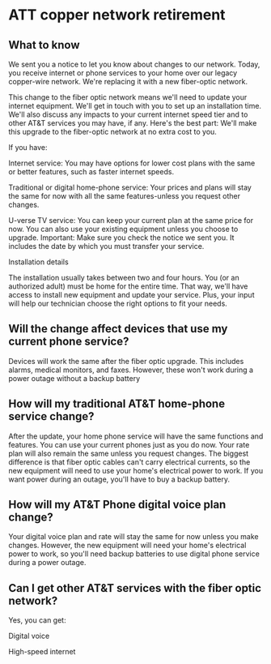 # ATT copper network retirement 

## What to know

We sent you a notice to let you know about changes to our network. Today, you receive internet or phone services to your home over our legacy copper-wire network. We're replacing it with a new fiber-optic network.

This change to the fiber optic network means we'll need to update your internet equipment. We'll get in touch with you to set up an installation time. We'll also discuss any impacts to your current internet speed tier and to other AT&T services you may have, if any. Here's the best part: We'll make this upgrade to the fiber-optic network at no extra cost to you.

If you have:

Internet service: You may have options for lower cost plans with the same or better features, such as faster internet speeds.

Traditional or digital home-phone service: Your prices and plans will stay the same for now with all the same features-unless you request other changes.

U-verse TV service: You can keep your current plan at the same price for now. You can also use your existing equipment unless you choose to upgrade.
Important: Make sure you check the notice we sent you. It includes the date by which you must transfer your service.

Installation details

The installation usually takes between two and four hours. You (or an authorized adult) must be home for the entire time. That way, we'll have access to install new equipment and update your service. Plus, your input will help our technician choose the right options to fit your needs.

## Will the change affect devices that use my current phone service?
Devices will work the same after the fiber optic upgrade. This includes alarms, medical monitors, and faxes. However, these won't work during a power outage without a backup battery

## How will my traditional AT&T home-phone service change?

After the update, your home phone service will have the same functions and features. You can use your current phones just as you do now. Your rate plan will also remain the same unless you request changes. The biggest difference is that fiber optic cables can't carry electrical currents, so the new equipment will need to use your home's electrical power to work. If you want power during an outage, you'll have to buy a backup battery.

## How will my AT&T Phone digital voice plan change?

Your digital voice plan and rate will stay the same for now unless you make changes. However, the new equipment will need your home's electrical power to work, so you'll need backup batteries to use digital phone service during a power outage.

## Can I get other AT&T services with the fiber optic network?

Yes, you can get:

Digital voice

High-speed internet